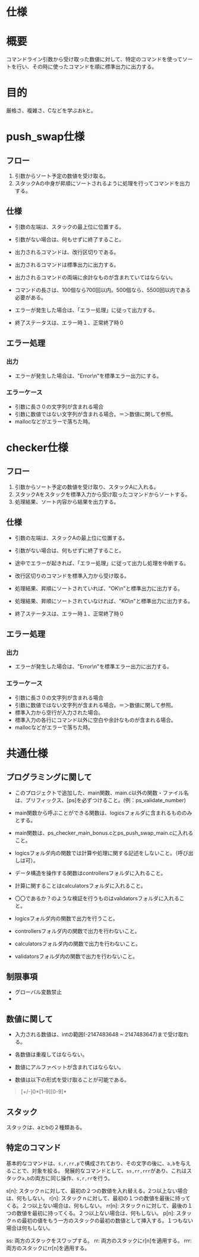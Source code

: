 # 仕様

# 概要

コマンドライン引数から受け取った数値に対して、特定のコマンドを使ってソートを行い、その時に使ったコマンドを順に標準出力に出力する。

# 目的

厳格さ、複雑さ、Cなどを学ぶおkと。

# push_swap仕様

## フロー

1. 引数からソート予定の数値を受け取る。
1. スタックAの中身が昇順にソートされるように処理を行ってコマンドを出力する。

## 仕様

* 引数の左端は、スタックの最上位に位置する。
* 引数がない場合は、何もせずに終了すること。
* 出力されるコマンドは、改行区切りである。
* 出力されるコマンドは標準出力に出力する。
* 出力されるコマンドの両端に余計なものが含まれていてはならない。
* コマンドの長さは、100個なら700回以内。500個なら、5500回以内である必要がある。
* エラーが発生した場合は、「エラー処理」に従って出力する。

* 終了ステータスは、エラー時１、正常終了時０

## エラー処理

### 出力

* エラーが発生した場合は、"Error\n"を標準エラー出力にする。

### エラーケース

* 引数に長さ０の文字列が含まれる場合
* 引数に数値ではない文字列が含まれる場合。＝＞数値に関して参照。
* mallocなどがエラーで落ちた時。

# checker仕様

## フロー

1. 引数からソート予定の数値を受け取り、スタックAに入れる。
1. スタックAをスタックを標準入力から受け取ったコマンドからソートする。
1. 処理結果、ソート内容から結果を出力する。

## 仕様

* 引数の左端は、スタックAの最上位に位置する。
* 引数がない場合は、何もせずに終了すること。
* 途中でエラーが起きれば、「エラー処理」に従って出力し処理を中断する。
* 改行区切りのコマンドを標準入力から受け取る。
* 処理結果、昇順にソートされていれば、"OK\n"と標準出力に出力する。
* 処理結果、昇順にソートされていなければ、"KO\n"と標準出力に出力する。

* 終了ステータスは、エラー時１、正常終了時０

## エラー処理

### 出力

* エラーが発生した場合は、"Error\n"を標準エラー出力に出力する。

### エラーケース

* 引数に長さ０の文字列が含まれる場合
* 引数に数値ではない文字列が含まれる場合。＝＞数値に関して参照。
* 標準入力から空行が入力された場合。
* 標準入力の各行にコマンド以外に空白や余計なものが含まれる場合。
* mallocなどがエラーで落ちた時。

# 共通仕様

## プログラミングに関して

* このプロジェクトで追加した、main関数、main.c以外の関数・ファイル名は、プリフィックス、[ps]を必ずつけること。(例：ps_validate_number)

* main関数から呼ぶことができる関数は、logicsフォルダに含まれるもののみとする。
* main関数は、ps_checker_main_bonus.cとps_push_swap_main.cに入れること。
* logicsフォルダ内の関数では計算や処理に関する記述をしないこと。（呼び出しは可）。
* データ構造を操作する関数はcontrollersフォルダに入れること。
* 計算に関することはcalculatorsフォルダに入れること。
* 〇〇であるか？のような検証を行うものはvalidatorsフォルダに入れること。
* logicsフォルダ内の関数で出力を行うこと。
* controllersフォルダ内の関数で出力を行わないこと。
* calculatorsフォルダ内の関数で出力を行わないこと。
* validatorsフォルダ内の関数で出力を行わないこと。

## 制限事項

* グローバル変数禁止
*
## 数値に関して

* 入力される数値は、intの範囲(-2147483648 ~ 2147483647)まで受け取れる。

* 各数値は重複してはならない。

* 数値にアルファベットが含まれてはならない。

* 数値は以下の形式を受け取ることが可能である。
> [+/-]0*[1-9][0-9]*

## スタック

スタックは、aとbの２種類ある。

## 特定のコマンド

基本的なコマンドは、`s,r,rr,p`で構成されており、その文字の後に、`a,b`を与えることで、対象を絞る。
発展的なコマンドとして、`ss,rr,rrr`があり、これはスタック`a,b`の両方に同じ操作、`s,r,rr`を行う。

s[n]: スタックｎに対して、最初の２つの数値を入れ替える。2つ以上ない場合は、何もしない。
r[n]: スタックｎに対して、最初の１つの数値を最後に持ってくる。２つ以上ない場合は、何もしない。
rr[n]: スタックｎに対して、最後の１つの数値を最初に持ってくる。２つ以上ない場合は、何もしない。
p[n]: スタックｎの最初の値をもう一方のスタックの最初の数値として挿入する。１つもない場合は何もしない。

ss: 両方のスタックをスワップする。
rr: 両方のスタックにr[n]を適用する。
rrr: 両方のスタックにrr[n]を適用する。
